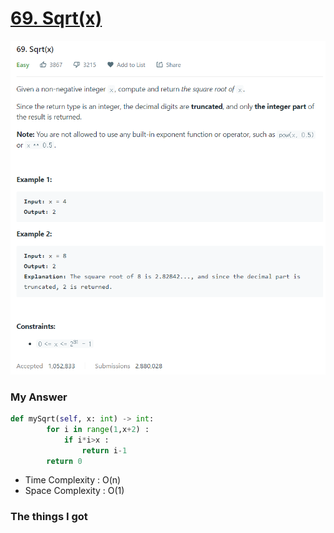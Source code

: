 # [69. Sqrt(x)](https://leetcode.com/problems/sqrtx/)

![image](Problem.png)



### My Answer

```python
def mySqrt(self, x: int) -> int:
        for i in range(1,x+2) : 
            if i*i>x : 
                return i-1
        return 0
```

* Time Complexity : O(n)
* Space Complexity : O(1)



### The things I got
